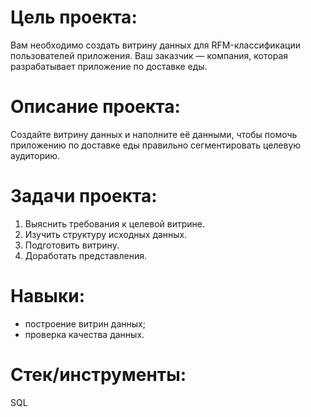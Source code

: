 # Цель проекта:

Вам необходимо создать витрину данных для RFM-классификации пользователей приложения. Ваш заказчик — компания, которая разрабатывает приложение по доставке еды. 

# Описание проекта:

Создайте витрину данных и наполните её данными, чтобы помочь приложению по доставке еды правильно сегментировать целевую аудиторию.

# Задачи проекта:

1. Выяснить требования к целевой витрине.
2. Изучить структуру исходных данных.
3. Подготовить витрину.
4. Доработать представления.

# Навыки:

- построение витрин данных;
- проверка качества данных.

# Стек/инструменты:
SQL
